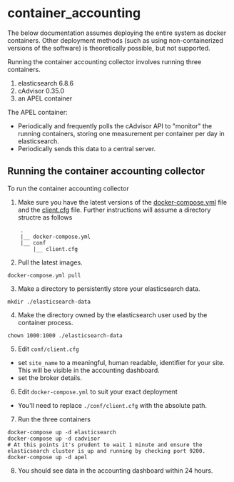 # container_accounting

The below documentation assumes deploying the entire system as docker containers. Other deployment methods (such as using non-containerized versions of the software) is theoretically possible, but not supported.

Running the container accounting collector involves running three containers.
1. elasticsearch 6.8.6
1. cAdvisor 0.35.0
1. an APEL container

The APEL container:
* Periodically and frequently polls the cAdvisor API to "monitor" the running containers, storing one measurement per container per day in elasticsearch.
* Periodically sends this data to a central server. 

## Running the container accounting collector

To run the container accounting collector
1. Make sure you have the latest versions of the [docker-compose.yml](docker-compose.yml) file and the [client.cfg](conf/client.cfg) file. Further instructions will assume a directory structre as follows
```
    .
    |__ docker-compose.yml
    |__ conf
        |__ client.cfg
```

2. Pull the latest images.
```
docker-compose.yml pull
```

3. Make a directory to persistently store your elasticsearch data.
```
mkdir ./elasticsearch-data
```

4. Make the directory owned by the elasticsearch user used by the container process.
```
chown 1000:1000 ./elasticsearch-data
```

5. Edit `conf/client.cfg`
  * set `site_name` to a meaningful, human readable, identifier for your site. This will be visible in the accounting dashboard.
  * set the broker details.

6. Edit `docker-compose.yml` to suit your exact deployment
  * You'll need to replace `./conf/client.cfg` with the absolute path.

7. Run the three containers
```
docker-compose up -d elasticsearch
docker-compose up -d cadvisor
# At this points it's prudent to wait 1 minute and ensure the elasticsearch cluster is up and running by checking port 9200.
docker-compose up -d apel
```

8. You should see data in the accounting dashboard within 24 hours.
